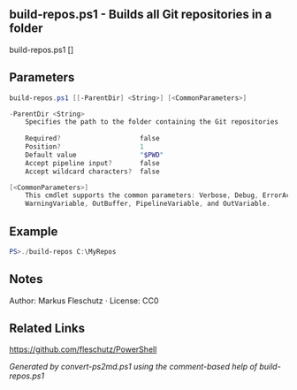 ## build-repos.ps1 - Builds all Git repositories in a folder

build-repos.ps1 [<ParentDir>]

## Parameters
```powershell
build-repos.ps1 [[-ParentDir] <String>] [<CommonParameters>]

-ParentDir <String>
    Specifies the path to the folder containing the Git repositories
    
    Required?                    false
    Position?                    1
    Default value                "$PWD"
    Accept pipeline input?       false
    Accept wildcard characters?  false

[<CommonParameters>]
    This cmdlet supports the common parameters: Verbose, Debug, ErrorAction, ErrorVariable, WarningAction, 
    WarningVariable, OutBuffer, PipelineVariable, and OutVariable.
```

## Example
```powershell
PS>./build-repos C:\MyRepos
```


## Notes
Author: Markus Fleschutz · License: CC0

## Related Links
https://github.com/fleschutz/PowerShell

*Generated by convert-ps2md.ps1 using the comment-based help of build-repos.ps1*
